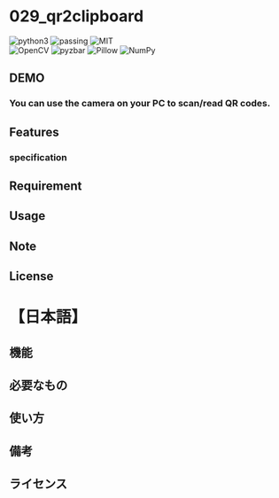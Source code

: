 # 029_qr2clipboard

![python3](https://img.shields.io/badge/type-python3-brightgreen)  ![passing](https://img.shields.io/badge/windows%20build-passing-brightgreen) ![MIT](https://img.shields.io/badge/license-MIT-brightgreen)  
![OpenCV](https://img.shields.io/badge/libraly-OpenCV-blue) ![pyzbar](https://img.shields.io/badge/libraly-pyzbar-blue) ![Pillow](https://img.shields.io/badge/libraly-Pillow-blue)  ![NumPy](https://img.shields.io/badge/libraly-NumPy-blue) 

## DEMO

### You can use the camera on your PC to scan/read QR codes.

## Features

### specification

## Requirement

## Usage

## Note

## License

# 【日本語】

## 機能

## 必要なもの

## 使い方

## 備考

## ライセンス
